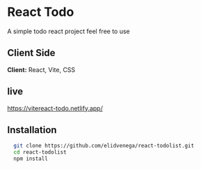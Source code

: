 # React Todo

A simple todo react project feel free to use

## Client Side

**Client:** React, Vite, CSS

## live

https://vitereact-todo.netlify.app/

## Installation

```bash
  git clone https://github.com/elidvenega/react-todolist.git
  cd react-todolist
  npm install
```

